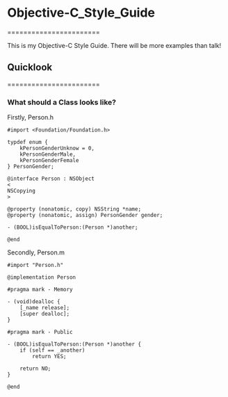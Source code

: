 # Objective-C_Style_Guide
=======================

This is my Objective-C Style Guide. There will be more examples than talk!

## Quicklook
=======================
### What should a Class looks like?
Firstly, Person.h
```
#import <Foundation/Foundation.h>

typdef enum {
	kPersonGenderUnknow = 0,
	kPersonGenderMale,
	kPersonGenderFemale
} PersonGender;

@interface Person : NSObject
<
NSCopying
>

@property (nonatomic, copy) NSString *name;
@property (nonatomic, assign) PersonGender gender;

- (BOOL)isEqualToPerson:(Person *)another;

@end
```

Secondly, Person.m
```
#import "Person.h"

@implementation Person

#pragma mark - Memory

- (void)dealloc {
	[_name release];
	[super dealloc];
}

#pragma mark - Public

- (BOOL)isEqualToPerson:(Person *)another {
	if (self == _another)
		return YES;

	return NO;
}

@end
```